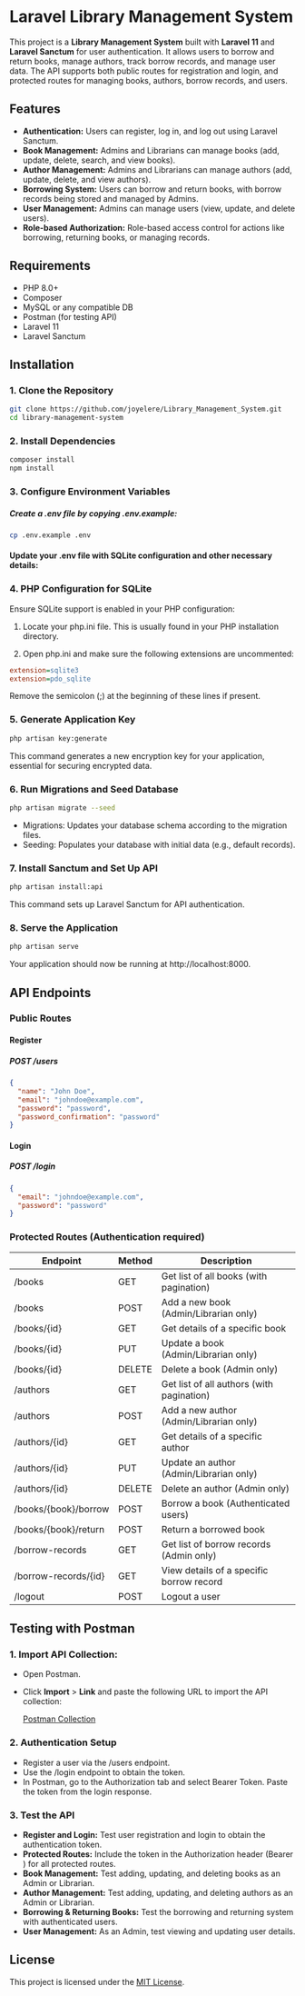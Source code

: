 # Laravel Library Management System

This project is a **Library Management System** built with **Laravel 11** and **Laravel Sanctum** for user authentication. It allows users to borrow and return books, manage authors, track borrow records, and manage user data. The API supports both public routes for registration and login, and protected routes for managing books, authors, borrow records, and users.

## Features
- **Authentication:** Users can register, log in, and log out using Laravel Sanctum.
- **Book Management:** Admins and Librarians can manage books (add, update, delete, search, and view books).
- **Author Management:** Admins and Librarians can manage authors (add, update, delete, and view authors).
- **Borrowing System:** Users can borrow and return books, with borrow records being stored and managed by Admins.
- **User Management:** Admins can manage users (view, update, and delete users).
- **Role-based Authorization:** Role-based access control for actions like borrowing, returning books, or managing records.

## Requirements
- PHP 8.0+
- Composer
- MySQL or any compatible DB
- Postman (for testing API)
- Laravel 11
- Laravel Sanctum

## Installation

### 1. Clone the Repository
```bash
git clone https://github.com/joyelere/Library_Management_System.git
cd library-management-system
```

### 2. Install Dependencies
```bash
composer install
npm install
```

### 3. Configure Environment Variables
##### Create a .env file by copying .env.example:

```bash
cp .env.example .env
```
#### Update your .env file with SQLite configuration and other necessary details:

### 4. PHP Configuration for SQLite
Ensure SQLite support is enabled in your PHP configuration:

1. Locate your php.ini file. This is usually found in your PHP installation directory.

2. Open php.ini and make sure the following extensions are uncommented:
   
```ini
extension=sqlite3
extension=pdo_sqlite
```
Remove the semicolon (;) at the beginning of these lines if present.

### 5. Generate Application Key
```bash
php artisan key:generate
```
This command generates a new encryption key for your application, essential for securing encrypted data.

### 6. Run Migrations and Seed Database

```bash
php artisan migrate --seed
```
- Migrations: Updates your database schema according to the migration files.
- Seeding: Populates your database with initial data (e.g., default records).

### 7. Install Sanctum and Set Up API
```bash
php artisan install:api
```
This command sets up Laravel Sanctum for API authentication.

### 8. Serve the Application
```bash
php artisan serve
```
Your application should now be running at http://localhost:8000.


## API Endpoints

### Public Routes

#### Register
##### POST /users

```json
{ 
  "name": "John Doe", 
  "email": "johndoe@example.com", 
  "password": "password", 
  "password_confirmation": "password" 
}
```
#### Login
##### POST /login

```json
{ 
  "email": "johndoe@example.com", 
  "password": "password" 
}
```

### Protected Routes (Authentication required)

| Endpoint                 | Method | Description                                      |
|--------------------------|--------|--------------------------------------------------|
| /books                   | GET    | Get list of all books (with pagination)         |
| /books                   | POST   | Add a new book (Admin/Librarian only)           |
| /books/{id}              | GET    | Get details of a specific book                  |
| /books/{id}              | PUT    | Update a book (Admin/Librarian only)            |
| /books/{id}              | DELETE | Delete a book (Admin only)                      |
| /authors                 | GET    | Get list of all authors (with pagination)       |
| /authors                 | POST   | Add a new author (Admin/Librarian only)         |
| /authors/{id}            | GET    | Get details of a specific author                |
| /authors/{id}            | PUT    | Update an author (Admin/Librarian only)         |
| /authors/{id}            | DELETE | Delete an author (Admin only)                   |
| /books/{book}/borrow     | POST   | Borrow a book (Authenticated users)             |
| /books/{book}/return     | POST   | Return a borrowed book                          |
| /borrow-records          | GET    | Get list of borrow records (Admin only)         |
| /borrow-records/{id}     | GET    | View details of a specific borrow record        |
| /logout                  | POST   | Logout a user                                   |



## Testing with Postman

### 1. **Import API Collection**:
   - Open Postman.
   - Click **Import** > **Link** and paste the following URL to import the API collection:

     [Postman Collection](https://github.com/your-repo/library-management-system/raw/master/postman-collection.json)

### 2. **Authentication Setup**

- Register a user via the /users endpoint.
- Use the /login endpoint to obtain the token.
- In Postman, go to the Authorization tab and select Bearer Token. Paste the token from the login response.

### 3. **Test the API**

- **Register and Login:** Test user registration and login to obtain the authentication token.
- **Protected Routes:** Include the token in the Authorization header (Bearer <token>) for all protected routes.
- **Book Management:** Test adding, updating, and deleting books as an Admin or Librarian.
- **Author Management:** Test adding, updating, and deleting authors as an Admin or Librarian.
- **Borrowing & Returning Books:** Test the borrowing and returning system with authenticated users.
- **User Management:** As an Admin, test viewing and updating user details.

## License

This project is licensed under the [MIT License](LICENSE).

